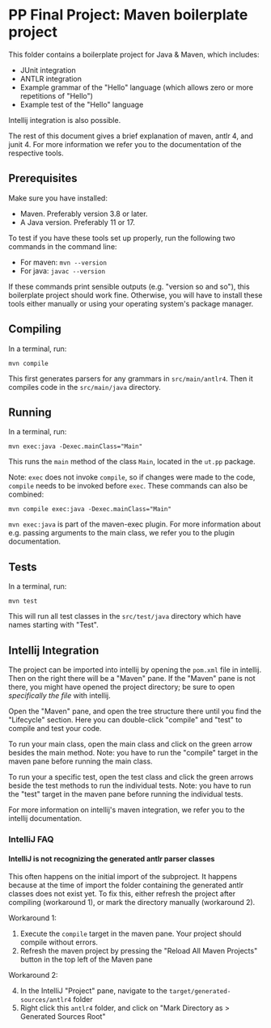 # PP Final Project: Maven boilerplate project

This folder contains a boilerplate project for Java & Maven, which includes:

- JUnit integration
- ANTLR integration
- Example grammar of the "Hello" language (which allows zero or more repetitions of "Hello")
- Example test of the "Hello" language

Intellij integration is also possible.

The rest of this document gives a brief explanation of maven, antlr 4, and junit 4. For more information we refer you to the documentation of the respective tools.

## Prerequisites

Make sure you have installed:

- Maven. Preferably version 3.8 or later.
- A Java version. Preferably 11 or 17.

To test if you have these tools set up properly, run the following two commands in the command line:

- For maven: `mvn --version`
- For java: `javac --version`

If these commands print sensible outputs (e.g. "version so and so"), this boilerplate project should work fine. Otherwise, you will have to install these tools either manually or using your operating system's package manager.

## Compiling

In a terminal, run:

```
mvn compile
```

This first generates parsers for any grammars in `src/main/antlr4`. Then it compiles code in the `src/main/java` directory.

## Running

In a terminal, run:

```
mvn exec:java -Dexec.mainClass="Main"
```

This runs the `main` method of the class `Main`, located in the `ut.pp` package.

Note: `exec` does not invoke `compile`, so if changes were made to the code, `compile` needs to be invoked before `exec`. These commands can also be combined:

```
mvn compile exec:java -Dexec.mainClass="Main"
```

`mvn exec:java` is part of the maven-exec plugin. For more information about e.g. passing arguments to the main class, we refer you to the plugin documentation.

## Tests

In a terminal, run:

```
mvn test
```

This will run all test classes in the `src/test/java` directory which have names starting with "Test".

## Intellij Integration

The project can be imported into intellij by opening the `pom.xml` file in intellij. Then on the right there will be a "Maven" pane. If the "Maven" pane is not there, you might have opened the project directory; be sure to open _specifically the file_ with intellij.

Open the "Maven" pane, and open the tree structure there until you find the "Lifecycle" section. Here you can double-click "compile" and "test" to compile and test your code.

To run your main class, open the main class and click on the green arrow besides the main method. Note: you have to run the "compile" target in the maven pane before running the main class.

To run your a specific test, open the test class and click the green arrows beside the test methods to run the individual tests. Note: you have to run the "test" target in the maven pane before running the individual tests.

For more information on intellij's maven integration, we refer you to the intellij documentation.

### IntelliJ FAQ

#### IntelliJ is not recognizing the generated antlr parser classes

This often happens on the initial import of the subproject. It happens because at the time of import the folder containing the generated antlr classes does not exist yet. To fix this, either refresh the project after compiling (workaround 1), or mark the directory manually (workaround 2).

Workaround 1:

1. Execute the `compile` target in the maven pane. Your project should compile without errors.
2. Refresh the maven project by pressing the "Reload All Maven Projects" button in the top left of the Maven pane

Workaround 2:

4. In the IntelliJ "Project" pane, navigate to the `target/generated-sources/antlr4` folder
5. Right click this `antlr4` folder, and click on "Mark Directory as > Generated Sources Root"
